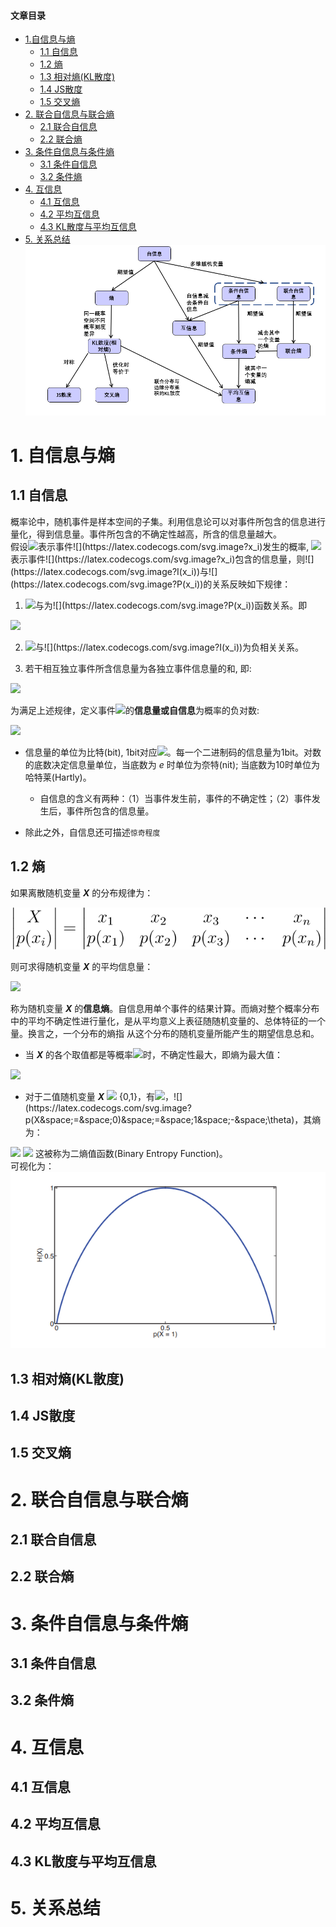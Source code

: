 #### 文章目录
- [1.自信息与熵](#1)  
    - [1.1 自信息](#1.1)
    - [1.2 熵](#1.2)
    - [1.3 相对熵(KL散度)](#1.3)
    - [1.4 JS散度](#1.4)
    - [1.5 交叉熵](#1.5)
- [2. 联合自信息与联合熵](#2)
    - [2.1 联合自信息](#2.1)
    - [2.2 联合熵](#2.1)
- [3. 条件自信息与条件熵](#3)
    - [3.1 条件自信息](#3.1)
    - [3.2 条件熵](#3.2)
- [4. 互信息](#4)
    - [4.1 互信息](#4.1)
    - [4.2 平均互信息](#4.2)
    - [4.3 KL散度与平均互信息](#4.3)
- [5. 关系总结](#5)
![关系总结](https://github.com/Catalyst0307/Pictures/blob/main/84442ad5932a4f919b6f2811eef9465d.png "关系总结") 


# <span id="1">1. 自信息与熵</span>
## <span id="1.1">1.1 自信息</span>
概率论中，随机事件是样本空间的子集。利用信息论可以对事件所包含的信息进行量化，得到信息量。事件所包含的不确定性越高，所含的信息量越大。  
假设![](https://latex.codecogs.com/svg.image?P(x_i))表示事件![](https://latex.codecogs.com/svg.image?x_i)发生的概率, ![](https://latex.codecogs.com/svg.image?I(x_i))表示事件![](https://latex.codecogs.com/svg.image?x_i)包含的信息量，则![](https://latex.codecogs.com/svg.image?I(x_i))与![](https://latex.codecogs.com/svg.image?P(x_i))的关系反映如下规律：  
1. ![](https://latex.codecogs.com/svg.image?I(x_i))与为![](https://latex.codecogs.com/svg.image?P(x_i))函数关系。即  

![](https://latex.codecogs.com/svg.image?I(x_i)=f[p(x_i)])  
    
2. ![](https://latex.codecogs.com/svg.image?P(x_i))与![](https://latex.codecogs.com/svg.image?I(x_i))为负相关关系。  
 
3. 若干相互独立事件所含信息量为各独立事件信息量的和, 即:  

![](https://latex.codecogs.com/svg.image?I(x_ix_2x_3\cdots)=I(x_1)&plus;I(x_2)&plus;I(x_3)&plus;\cdots&space;)  
      
为满足上述规律，定义事件![](https://latex.codecogs.com/svg.image?X=x_i)的**信息量或自信息**为概率的负对数:  

![](https://latex.codecogs.com/svg.image?I(x_i)=-\textrm{log}_2p(x_i))  
    
- 信息量的单位为比特(bit), 1bit对应![](https://latex.codecogs.com/svg.image?p(x_i)=\frac{1}{2})。每一个二进制码的信息量为1bit。对数的底数决定信息量单位，当底数为 _e_ 时单位为奈特(nit); 当底数为10时单位为哈特莱(Hartly)。  
  - 自信息的含义有两种：（1）当事件发生前，事件的不确定性；（2）事件发生后，事件所包含的信息量。  

- 除此之外，自信息还可描述`惊奇程度`  

## <span id="1.2">1.2 熵</span>
如果离散随机变量 ___X___ 的分布规律为：  

![](https://github.com/Catalyst0307/Pictures/blob/main/CodeCogsEqn.svg)  

则可求得随机变量 ___X___ 的平均信息量：  

![](https://latex.codecogs.com/svg.image?H(X)&space;=&space;-\sum_{i=1}^{n}p(x_i)\textrm{log}p(x_i))  

称为随机变量 ___X___ 的**信息熵**。自信息用单个事件的结果计算。而熵对整个概率分布中的平均不确定性进行量化，是从平均意义上表征随随机变量的、总体特征的一个量。换言之，一个分布的熵指 从这个分布的随机变量所能产生的期望信息总和。
- 当 ___X___ 的各个取值都是等概率![](https://latex.codecogs.com/svg.image?\frac{1}{n})时，不确定性最大，即熵为最大值：  

![](https://latex.codecogs.com/svg.image?H_{max}&space;=&space;\textrm{log}_2n)  

- 对于二值随机变量 ___X___ ![](https://latex.codecogs.com/svg.image?\in&space;) {0,1}，有![](https://latex.codecogs.com/svg.image?p(X&space;=&space;1)&space;=&space;\theta)，![](https://latex.codecogs.com/svg.image?p(X&space;=&space;0)&space;=&space;1&space;-&space;\theta)，其熵为：  

![](https://latex.codecogs.com/svg.image?H(X)&space;=&space;-\left&space;[&space;p(X=1)\textrm{log}_2p(X=1)&plus;(X=0)\textrm{log}_2(X=0)&space;\right&space;]&space;&space;&space;&space;&space;&space;)  ![](https://latex.codecogs.com/svg.image?=&space;-&space;[\theta&space;\textrm{log}_2&space;\theta&space;&plus;(1-\theta)\textrm{log}_2(1-\theta)])
这被称为二熵值函数(Binary Entropy Function)。  
可视化为：   
![](https://github.com/Catalyst0307/Pictures/blob/main/e1e898d7804b4c6d8897683aef7f2531.png)  

## <span id="1.3">1.3 相对熵(KL散度)</span>


## <span id="1.4">1.4 JS散度</span>


## <span id="1.5">1.5 交叉熵</span>


# <span id="2">2. 联合自信息与联合熵</span>


## <span id="2.1">2.1 联合自信息</span>


## <span id="2.2">2.2 联合熵</span>


# <span id="3">3. 条件自信息与条件熵</span>


## <span id="3.1">3.1 条件自信息</span>


## <span id="3.2">3.2 条件熵</span>


# <span id="4">4. 互信息</span>


## <span id="4.1">4.1 互信息</span>


## <span id="4.2">4.2 平均互信息</span>


## <span id="4.3">4.3 KL散度与平均互信息</span>


# <span id="5">5. 关系总结</span>
